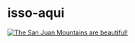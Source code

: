 # isso-aqui 
[![The San Juan Mountains are beautiful!](/assets/images/san-juan-mountains.jpg "San Juan Mountains")](https://markdownlivepreview.com/image/sample.png)
